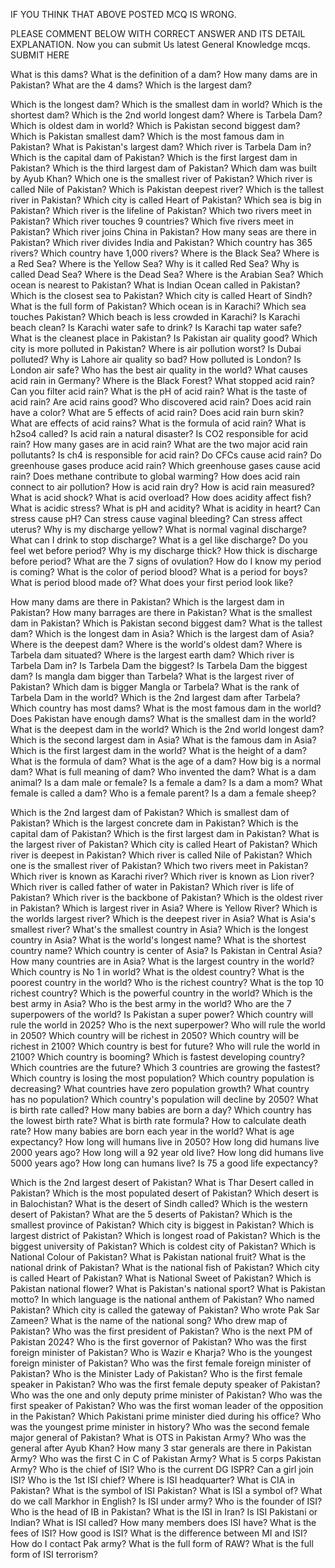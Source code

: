 
IF YOU THINK THAT ABOVE POSTED MCQ IS WRONG.

PLEASE COMMENT BELOW WITH CORRECT ANSWER AND ITS DETAIL EXPLANATION.
Now you can submit Us latest General Knowledge mcqs. SUBMIT HERE


What is this dams?
What is the definition of a dam?
How many dams are in Pakistan?
What are the 4 dams?
Which is the largest dam?

Which is the longest dam?
Which is the smallest dam in world?
Which is the shortest dam?
Which is the 2nd world longest dam?
Where is Tarbela Dam?
Which is oldest dam in world?
Which is Pakistan second biggest dam?
Which is Pakistan smallest dam?
Which is the most famous dam in Pakistan?
What is Pakistan's largest dam?
Which river is Tarbela Dam in?
Which is the capital dam of Pakistan?
Which is the first largest dam in Pakistan?
Which is the third largest dam of Pakistan?
Which dam was built by Ayub Khan?
Which one is the smallest river of Pakistan?
Which river is called Nile of Pakistan?
Which is Pakistan deepest river?
Which is the tallest river in Pakistan?
Which city is called Heart of Pakistan?
Which sea is big in Pakistan?
Which river is the lifeline of Pakistan?
Which two rivers meet in Pakistan?
Which river touches 9 countries?
Which five rivers meet in Pakistan?
Which river joins China in Pakistan?
How many seas are there in Pakistan?
Which river divides India and Pakistan?
Which country has 365 rivers?
Which country have 1,000 rivers?
Where is the Black Sea?
Where is a Red Sea?
Where is the Yellow Sea?
Why is it called Red Sea?
Why is called Dead Sea?
Where is the Dead Sea?
Where is the Arabian Sea?
Which ocean is nearest to Pakistan?
What is Indian Ocean called in Pakistan?
Which is the closest sea to Pakistan?
Which city is called Heart of Sindh?
What is the full form of Pakistan?
Which ocean is in Karachi?
Which sea touches Pakistan?
Which beach is less crowded in Karachi?
Is Karachi beach clean?
Is Karachi water safe to drink?
Is Karachi tap water safe?
What is the cleanest place in Pakistan?
Is Pakistan air quality good?
Which city is more polluted in Pakistan?
Where is air pollution worst?
Is Dubai polluted?
Why is Lahore air quality so bad?
How polluted is London?
Is London air safe?
Who has the best air quality in the world?
What causes acid rain in Germany?
Where is the Black Forest?
What stopped acid rain?
Can you filter acid rain?
What is the pH of acid rain?
What is the taste of acid rain?
Are acid rains good?
Who discovered acid rain?
Does acid rain have a color?
What are 5 effects of acid rain?
Does acid rain burn skin?
What are effects of acid rains?
What is the formula of acid rain?
What is h2so4 called?
Is acid rain a natural disaster?
Is CO2 responsible for acid rain?
How many gases are in acid rain?
What are the two major acid rain pollutants?
Is ch4 is responsible for acid rain?
Do CFCs cause acid rain?
Do greenhouse gases produce acid rain?
Which greenhouse gases cause acid rain?
Does methane contribute to global warming?
How does acid rain connect to air pollution?
How is acid rain dry?
How is acid rain measured?
What is acid shock?
What is acid overload?
How does acidity affect fish?
What is acidic stress?
What is pH and acidity?
What is acidity in heart?
Can stress cause pH?
Can stress cause vaginal bleeding?
Can stress affect uterus?
Why is my discharge yellow?
What is normal vaginal discharge?
What can I drink to stop discharge?
What is a gel like discharge?
Do you feel wet before period?
Why is my discharge thick?
How thick is discharge before period?
What are the 7 signs of ovulation?
How do I know my period is coming?
What is the color of period blood?
What is a period for boys?
What is period blood made of?
What does your first period look like?



























How many dams are there in Pakistan?
Which is the largest dam in Pakistan?
How many barrages are there in Pakistan?
What is the smallest dam in Pakistan?
Which is Pakistan second biggest dam?
What is the tallest dam?
Which is the longest dam in Asia?
Which is the largest dam of Asia?
Where is the deepest dam?
Where is the world's oldest dam?
Where is Tarbela dam situated?
Where is the largest earth dam?
Which river is Tarbela Dam in?
Is Tarbela Dam the biggest?
Is Tarbela Dam the biggest dam?
Is mangla dam bigger than Tarbela?
What is the largest river of Pakistan?
Which dam is bigger Mangla or Tarbela?
What is the rank of Tarbela Dam in the world?
Which is the 2nd largest dam after Tarbela?
Which country has most dams?
What is the most famous dam in the world?
Does Pakistan have enough dams?
What is the smallest dam in the world?
What is the deepest dam in the world?
Which is the 2nd world longest dam?
Which is the second largest dam in Asia?
What is the famous dam in Asia?
Which is the first largest dam in the world?
What is the height of a dam?
What is the formula of dam?
What is the age of a dam?
How big is a normal dam?
What is full meaning of dam?
Who invented the dam?
What is a dam animal?
Is a dam male or female?
Is a female a dam?
Is a dam a mom?
What female is called a dam?
Who is a female parent?
Is a dam a female sheep?







































Which is the 2nd largest dam of Pakistan?
Which is smallest dam of Pakistan?
Which is the largest concrete dam in Pakistan?
Which is the capital dam of Pakistan?
Which is the first largest dam in Pakistan?
What is the largest river of Pakistan?
Which city is called Heart of Pakistan?
Which river is deepest in Pakistan?
Which river is called Nile of Pakistan?
Which one is the smallest river of Pakistan?
Which two rivers meet in Pakistan?
Which river is known as Karachi river?
Which river is known as Lion river?
Which river is called father of water in Pakistan?
Which river is life of Pakistan?
Which river is the backbone of Pakistan?
Which is the oldest river in Pakistan?
Which is largest river in Asia?
Where is Yellow River?
Which is the worlds largest river?
Which is the deepest river in Asia?
What is Asia's smallest river?
What's the smallest country in Asia?
Which is the longest country in Asia?
What is the world's longest name?
What is the shortest country name?
Which country is center of Asia?
Is Pakistan in Central Asia?
How many countries are in Asia?
What is the largest country in the world?
Which country is No 1 in world?
What is the oldest country?
What is the poorest country in the world?
Who is the richest country?
What is the top 10 richest country?
Which is the powerful country in the world?
Which is the best army in Asia?
Who is the best army in the world?
Who are the 7 superpowers of the world?
Is Pakistan a super power?
Which country will rule the world in 2025?
Who is the next superpower?
Who will rule the world in 2050?
Which country will be richest in 2050?
Which country will be richest in 2100?
Which country is best for future?
Who will rule the world in 2100?
Which country is booming?
Which is fastest developing country?
Which countries are the future?
Which 3 countries are growing the fastest?
Which country is losing the most population?
Which country population is decreasing?
What countries have zero population growth?
What country has no population?
Which country's population will decline by 2050?
What is birth rate called?
How many babies are born a day?
Which country has the lowest birth rate?
What is birth rate formula?
How to calculate death rate?
How many babies are born each year in the world?
What is age expectancy?
How long will humans live in 2050?
How long did humans live 2000 years ago?
How long will a 92 year old live?
How long did humans live 5000 years ago?
How long can humans live?
Is 75 a good life expectancy?























Which is the 2nd largest desert of Pakistan?
What is Thar Desert called in Pakistan?
Which is the most populated desert of Pakistan?
Which desert is in Balochistan?
What is the desert of Sindh called?
Which is the western desert of Pakistan?
What are the 5 deserts of Pakistan?
Which is the smallest province of Pakistan?
Which city is biggest in Pakistan?
Which is largest district of Pakistan?
Which is longest road of Pakistan?
Which is the biggest university of Pakistan?
Which is coldest city of Pakistan?
Which is National Colour of Pakistan?
What is Pakistan national fruit?
What is the national drink of Pakistan?
What is the national fish of Pakistan?
Which city is called Heart of Pakistan?
What is National Sweet of Pakistan?
Which is Pakistan national flower?
What is Pakistan's national sport?
What is Pakistan motto?
In which language is the national anthem of Pakistan?
Who named Pakistan?
Which city is called the gateway of Pakistan?
Who wrote Pak Sar Zameen?
What is the name of the national song?
Who drew map of Pakistan?
Who was the first president of Pakistan?
Who is the next PM of Pakistan 2024?
Who is the first governor of Pakistan?
Who was the first foreign minister of Pakistan?
Who is Wazir e Kharja?
Who is the youngest foreign minister of Pakistan?
Who was the first female foreign minister of Pakistan?
Who is the Minister Lady of Pakistan?
Who is the first female speaker in Pakistan?
Who was the first female deputy speaker of Pakistan?
Who was the one and only deputy prime minister of Pakistan?
Who was the first speaker of Pakistan?
Who was the first woman leader of the opposition in the Pakistan?
Which Pakistani prime minister died during his office?
Who was the youngest prime minister in history?
Who was the second female major general of Pakistan?
What is OTS in Pakistan Army?
Who was the general after Ayub Khan?
How many 3 star generals are there in Pakistan Army?
Who was the first C in C of Pakistan Army?
What is 5 corps Pakistan Army?
Who is the chief of ISI?
Who is the current DG ISPR?
Can a girl join ISI?
Who is the 1st ISI chief?
Where is ISI headquarter?
What is CIA in Pakistan?
What is the symbol of ISI Pakistan?
What is ISI a symbol of?
What do we call Markhor in English?
Is ISI under army?
Who is the founder of ISI?
Who is the head of IB in Pakistan?
What is the ISI in Iran?
Is ISI Pakistani or Indian?
What is ISI called?
How many members does ISI have?
What is the fees of ISI?
How good is ISI?
What is the difference between MI and ISI?
How do I contact Pak army?
What is the full form of RAW?
What is the full form of ISI terrorism?



